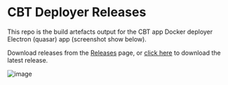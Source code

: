 # CBT Deployer Releases

This repo is the build artefacts output for the CBT app Docker deployer Electron (quasar) app (screenshot show below).

Download releases from the [Releases](https://github.com/damms005/cbt-docker-app-deployer-releases/releases/latest) page, or [click here](https://github.com/damms005/cbt-docker-app-deployer-releases/releases/latest) to download the latest release.

![image](https://github.com/user-attachments/assets/587214ce-178d-46bd-b08a-ddf57efdb0ef)
